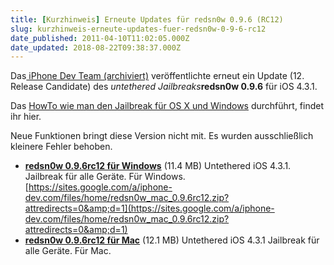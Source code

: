 ```yaml
---
title: [Kurzhinweis] Erneute Updates für redsn0w 0.9.6 (RC12)
slug: kurzhinweis-erneute-updates-fuer-redsn0w-0-9-6-rc12
date_published: 2011-04-10T11:02:05.000Z
date_updated: 2018-08-22T09:38:37.000Z
---
```


Das[ iPhone Dev Team (archiviert)](http://web.archive.org/web/20100207205129/http://blog.iphone-dev.org:80/) veröffentlichte erneut ein Update (12. Release Candidate) des *untethered Jailbreaks***redsn0w 0.9.6** für iOS 4.3.1.

Das [HowTo wie man den Jailbreak für OS X und Windows](__GHOST_URL__/jailbreak-untethered-jailbreak-fuer-ios-4-3-1-verfuegbar-pwnagetool/) durchführt, findet ihr hier.

Neue Funktionen bringt diese Version nicht mit. Es wurden ausschließlich kleinere Fehler behoben.

- [**redsn0w 0.9.6rc12 für Windows**](https://sites.google.com/a/iphone-dev.com/files/home/redsn0w_win_0.9.6rc12.zip?attredirects=0&amp;d=1) (11.4 MB)
Untethered iOS 4.3.1. Jailbreak für alle Geräte. Für Windows.[https://sites.google.com/a/iphone-dev.com/files/home/redsn0w_mac_0.9.6rc12.zip?attredirects=0&amp;d=1](https://sites.google.com/a/iphone-dev.com/files/home/redsn0w_mac_0.9.6rc12.zip?attredirects=0&amp;d=1)
- [**redsn0w 0.9.6rc12 für Mac**](https://sites.google.com/a/iphone-dev.com/files/home/redsn0w_mac_0.9.6rc12.zip?attredirects=0&amp;d=1) (12.1 MB)
Untethered iOS 4.3.1 Jailbreak für alle Geräte. Für Mac.
